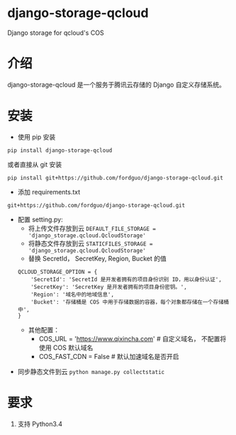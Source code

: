 # django-storage-qcloud

Django storage for qcloud's COS

# 介绍

django-storage-qcloud 是一个服务于腾讯云存储的 Django 自定义存储系统。

# 安装

- 使用 pip 安装

```
pip install django-storage-qcloud
```

或者直接从 git 安装

```
pip install git+https://github.com/fordguo/django-storage-qcloud.git
```

- 添加 requirements.txt

```
git+https://github.com/fordguo/django-storage-qcloud.git
```

- 配置 setting.py:
  - 将上传文件存放到云
    `DEFAULT_FILE_STORAGE = 'django_storage.qcloud.QcloudStorage'`
  - 将静态文件存放到云
    `STATICFILES_STORAGE = 'django_storage.qcloud.QcloudStorage'`
  - 替换 SecretId， SecretKey, Region, Bucket 的值
  ```
  QCLOUD_STORAGE_OPTION = {
      'SecretId': 'SecretId 是开发者拥有的项目身份识别 ID，用以身份认证',
      'SecretKey': 'SecretKey 是开发者拥有的项目身份密钥。',
      'Region': '域名中的地域信息',
      'Bucket': '存储桶是 COS 中用于存储数据的容器，每个对象都存储在一个存储桶中',
  }
  ```
  - 其他配置：
    - COS_URL = 'https://www.qixincha.com' # 自定义域名， 不配置将使用 COS 默认域名
    - COS_FAST_CDN = False # 默认加速域名是否开启

* 同步静态文件到云
  `python manage.py collectstatic`

# 要求

1. 支持 Python3.4
